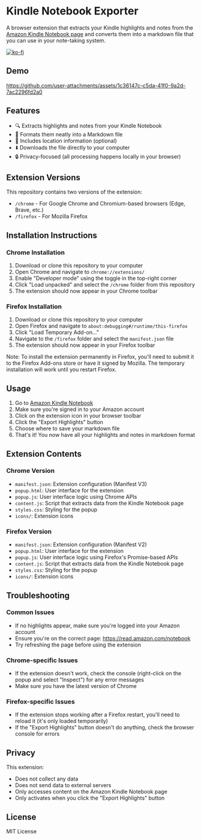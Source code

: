 # Kindle Notebook Exporter

A browser extension that extracts your Kindle highlights and notes from the [Amazon Kindle Notebook page](https://read.amazon.com/notebook) and converts them into a markdown file that you can use in your note-taking system.


[![ko-fi](https://ko-fi.com/img/githubbutton_sm.svg)](https://ko-fi.com/S6S41BKIBN)

## Demo

https://github.com/user-attachments/assets/1c36147c-c5da-41f0-9a2d-7ac2296fd2a0

## Features

- 🔍 Extracts highlights and notes from your Kindle Notebook
- 📄 Formats them neatly into a Markdown file
- 📌 Includes location information (optional)
- ⬇️ Downloads the file directly to your computer
- 🔒 Privacy-focused (all processing happens locally in your browser)

## Extension Versions

This repository contains two versions of the extension:
- `/chrome` - For Google Chrome and Chromium-based browsers (Edge, Brave, etc.)
- `/firefox` - For Mozilla Firefox

## Installation Instructions

### Chrome Installation

1. Download or clone this repository to your computer
2. Open Chrome and navigate to `chrome://extensions/`
3. Enable "Developer mode" using the toggle in the top-right corner
4. Click "Load unpacked" and select the `/chrome` folder from this repository
5. The extension should now appear in your Chrome toolbar

### Firefox Installation

1. Download or clone this repository to your computer
2. Open Firefox and navigate to `about:debugging#/runtime/this-firefox`
3. Click "Load Temporary Add-on..."
4. Navigate to the `/firefox` folder and select the `manifest.json` file
5. The extension should now appear in your Firefox toolbar

Note: To install the extension permanently in Firefox, you'll need to submit it to the Firefox Add-ons store or have it signed by Mozilla. The temporary installation will work until you restart Firefox.

## Usage

1. Go to [Amazon Kindle Notebook](https://read.amazon.com/notebook)
2. Make sure you're signed in to your Amazon account
3. Click on the extension icon in your browser toolbar
4. Click the "Export Highlights" button
5. Choose where to save your markdown file
6. That's it! You now have all your highlights and notes in markdown format

## Extension Contents

### Chrome Version
- `manifest.json`: Extension configuration (Manifest V3)
- `popup.html`: User interface for the extension
- `popup.js`: User interface logic using Chrome APIs
- `content.js`: Script that extracts data from the Kindle Notebook page
- `styles.css`: Styling for the popup
- `icons/`: Extension icons

### Firefox Version
- `manifest.json`: Extension configuration (Manifest V2)
- `popup.html`: User interface for the extension
- `popup.js`: User interface logic using Firefox's Promise-based APIs
- `content.js`: Script that extracts data from the Kindle Notebook page
- `styles.css`: Styling for the popup
- `icons/`: Extension icons


## Troubleshooting

### Common Issues
- If no highlights appear, make sure you're logged into your Amazon account
- Ensure you're on the correct page: https://read.amazon.com/notebook
- Try refreshing the page before using the extension

### Chrome-specific Issues
- If the extension doesn't work, check the console (right-click on the popup and select "Inspect") for any error messages
- Make sure you have the latest version of Chrome

### Firefox-specific Issues
- If the extension stops working after a Firefox restart, you'll need to reload it (it's only loaded temporarily)
- If the "Export Highlights" button doesn't do anything, check the browser console for errors


## Privacy

This extension:
- Does not collect any data
- Does not send data to external servers
- Only accesses content on the Amazon Kindle Notebook page
- Only activates when you click the "Export Highlights" button

## License

MIT License
